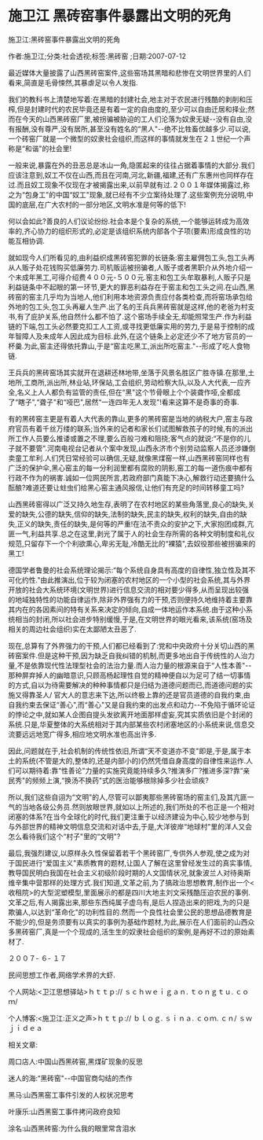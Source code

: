 # 施卫江  黑砖窑事件暴露出文明的死角

施卫江:黑砖窑事件暴露出文明的死角

作者:施卫江;分类:社会透视;标签:黑砖窑 ;日期:2007-07-12

最近媒体大量披露了山西黑砖窑案件,这些窑场其黑暗和悲惨在文明世界里的人们看来,简直是毛骨悚然,其暴虐足以令人发指.

我们的教科书上清楚地写着:在黑暗的封建社会,地主对于农民进行残酷的剥削和压榨,但是封建时代的农民毕竟还是有着一定的自由度的,至少可以自由迁居和择业;然而在今天的山西黑砖窑厂里,被拐骗被胁迫的工人们沦落为奴隶无疑--没有自由,没有报酬,没有尊严,没有居所,甚至没有姓名的“黑人"--绝不比牲畜优越多少.可以说,一个砖窑厂就是一个微型的奴隶社会组织,而这样的事情就发生在２１世纪一个声称是“和谐"的社会里!

一般来说,暴露在外的丑恶总是冰山一角,隐匿起来的往往占据着事情的大部分.我们应该注意到,奴工不仅在山西,而且在河南,河北,新疆,福建,还有广东惠州也同样存在过.而且奴工现象不仅现在才被揭露出来,以前早就有过.２００１年媒体揭露过,称之为“包身工"的中国“奴工"现象,就已经有不少立案待处理了.这些案例充分说明,中国的底层,在广大农村的一部分地区,文明水准是何等的低下!

何以会如此?善良的人们议论纷纷.社会本是个复杂的系统,一个能够运转成为高效率的,齐心协力的组织形式的,必定是该组织系统内部各个子项(要素)形成良性的功能互相协调.

就如现今人们所看见的,由利益织成黑砖窑犯罪的长链条:窑主雇佣包工头,包工头再从人贩子处花钱购买低廉劳力.司机贩运被拐骗者,人贩子或者黑职介从外地介绍一个未成年黑工,可得介绍费４００元-５００元.窑主和包工头牟取暴利,人贩子只是利益链条中不起眼的第一环节,更大的罪恶利益存在于窑主和包工头之间.在山西,黑砖窑的窑主几乎均为当地人,他们利用本地资源负责应付各类检查,而将窑场承包给外地的包工头,包工头再雇人生产.出了名的王兵兵黑砖窑就是这样,他的老爸为村支书,有了庇护关系,他自然什么都不怕了.这个窑场手续全无,却能照常生产.作为利益链的下端,包工头必然要克扣工人工资,或寻找更低廉实用的劳力,于是易于控制的成年智障人及未成年人因此成为目标.此外,在这个链条上必定还少不了地方官员的一杯羹.为此,窑主还得依托靠山,于是“窑主吃黑工,派出所吃窑主."--形成了吃人食物链.

王兵兵的黑砖窑场其实就开在退耕还林地带,坐落于风景名胜区广胜寺镇.在那里,土地所,工商所,派出所,林业站,环保站,工会组织,劳动检察大队,以及人大代表,一应齐全,名义上人人都负有监管的责任,但在“黑"这个节骨眼上个个装聋作哑,全都成了“瞎子",“聋子"和“哑巴",居然“一连四年无人发现"!看来这算不是奇事的奇事.

有的黑砖窑主更是有着人大代表的靠山,更多的黑砖窑是当地的纳税大户,窑主与政府官员有着千丝万缕的联系;当外来的记者和家长们试图解救孩子的时候,有的派出所工作人员要么推诿或置之不理,要么百般刁难和阻挠;客气点的就说:“不是你的儿子就不要管".河南电视台记者从个案中发现,山西永济市个别劳动监察人员还涉嫌倒卖童工牟利.人们凭日常经验可以确信,无疑,就像黑煤窑一样,山西黑砖窑同样也有广泛的保护伞,黑心窑主的每一分利润里都有腐败的阴影,窑工的每一道伤痕中都有行政不作为的祸害.诚如一位网民所言,若政府部门真能下决心,解救行动还要搞什么酝酿?难道还要让蛀虫们给黑心窑主通风报信,让他们有充足的时间转移童工吗?

山西黑砖窑得以广泛又持久地生存,表明了在农村地区的某些角落里,良心的缺失,关爱的缺失,公德的缺失,信仰的缺失,法制的缺失,民主的缺失,权利的缺失,自由的缺失,正义的缺失,责任的缺失,是何等的严重!在法不责众的安护之下,大家抱团成群,亢匪一气,利益共享.总之在这里,剥光了属于人的社会生存所需的各种文明制度和礼仪规范,只留存下一个个利欲熏心,卑劣无耻,冷酷无比的“裸猿",去奴役那些被拐骗来的黑工!

德国学者鲁曼的社会系统理论揭示:“每个系统自身具有高度的自律性,独立性及其不可化约性."由此推演出,位于较为闭塞的农村地区的一个小型的社会系统,其与外界开放的社会大系统环境(文明世界)进行信息交流的相对要少得多,从而呈现出较强的地域独特性的功能自律运作,除非外界强有力的干预,否则便持久地维持着主要靠其内在的各因素间的特有关系来决定的倾向,自成一体地运作本系统.由于这种小系统相当的封闭,所以社会进步特别缓慢,于是,在文明世界的眼光看来,该系统(窑场及相关的周边社会组织)实在太鄙陋太丑恶了.

现在,总算有了外界强力的干预,人们都已经看到了:党和中央政府十分关切山西的黑砖窑案件.但是这种干预,因为缺乏自我纠错的机制,而更多地出自于传统性的人治力量,不是依靠现代性法理型社会的法治力量.而人治力量的根源来自于“人性本善"--那种屏弃掉人的幽暗意识,只顾高杨起理性自觉的精神便自以为足可了结一切事情的方式,自以为待需要解决的种种事情都只是归结为道德问题而已,而道德问题的实施又得靠圣人/ 官大人的意志来下达,所以终极上靠的还是官员道德的自我约束,由自我约束去保证“善心",而“善心"又是自我约束的出发点和动力--不免陷于循环论证的悖论之中,就如某人企图自提头发欲离开地面那样虚妄,究其实质依旧是个封闭的系统.只是,华夏整体的大系统相对于其内部某些农村闭塞地区的小系统来说,信息交流要远远地宽广得多,相应地文明水准也高出许多.

因此,问题就在于,社会机制的传统性依旧,所谓“天不变道亦不变"即是,于是,属于本土的系统(不管是大的,整体的,还是内部小的)仍然凭借自身高度的自律性来运作.人们可以期待着:靠“性善论"力量的实施究竟能持续多久?推演多广?推进多深?靠“亲民秀"的频频上演,“换汤不换药"式的医治能够根除掉多少社会顽疾?

所以,我们这些自诩为“文明"的人,尽管可以鄙夷那些黑砖窑场的窑主们,及其亢匪一气的当地各级公务员.然则放眼世界,就如以上所述的,我们所处的不也正是一个相对闭塞的体系?在当今全球化的时代,我们更注重于以经济建设为中心,较少地参与到与外部世界的精神文明信息交流和对话中去,于是,大洋彼岸“地球村"里的洋人又会怎么看待我们这个“村子"里的“文明"?

最后,我强烈建议,以原样永久性保留着若干个黑砖窑厂,专供外人参观,使之成为对于国民进行“爱国主义"素质教育的题材,让国人了解在这里曾经发生过的真实事情,教导国民明白我国在社会主义初级阶段时期的人文国情状况,就象波兰人对待奥斯维辛集中营那样的处理方式.我们知道,文革之前,为了搞政治思想教育,制作出一个<收租院>的大型泥塑模型,里面展示的都是四川大地主刘文采残酷压迫农民的事例.文革之后,有人揭露出来,那些东西纯属子虚乌有,是后人捏造出来的把戏,为的只是欺骗人,以达到“革命化"的功利性目的.然而一个良性社会里公民的思想品德教育是不能少的,但是务须要有以真实的事例为基础作题材,为此,展示在人们面前的山西众多黑砖窑厂,真是一个个现成的,活生生的奴隶社会组织的案例,是再好不过的原始素材了.

２００７- ６- １７

民间思想工作者,网络学术界的大虾.

个人网站:<卫江思想驿站>ｈｔｔｐ:// ｓｃｈｗｅｉｇａｎ. ｔｏｎｇｔｕ. ｃｏｍ/

个人博客:<施卫江:正义之声>ｈｔｔｐ:// ｂｌｏｇ. ｓｉｎａ. ｃｏｍ. ｃｎ/ ｓｗｊｉｄｅａ



相关文章:

周口店人:中国山西黑砖窑,黑煤矿现象的反思

迷人的海:“黑砖窑"--中国官商勾结的杰作

黑马:山西黑窑工事件引发的人权状况思考

叶康乐:山西黑窑工事件拷问政府良知

涂名:山西黑砖窑:为什么我的眼里常含泪水